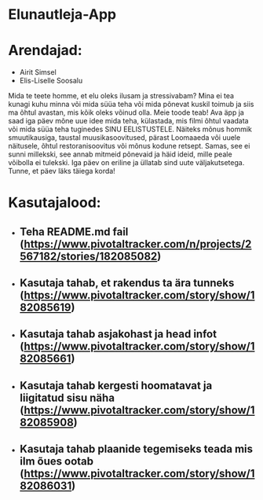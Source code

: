 # Elunautleja-App

# Arendajad:
- Airit Simsel
- Elis-Liselle Soosalu

Mida te teete homme, et elu oleks ilusam ja stressivabam? Mina ei tea kunagi kuhu minna või mida süüa teha või mida põnevat kuskil toimub ja siis ma õhtul avastan, mis kõik oleks võinud olla. Meie toode teab! Ava äpp ja saad iga päev mõne uue idee mida teha, külastada, mis filmi õhtul vaadata või mida süüa teha tuginedes SINU EELISTUSTELE. Näiteks mõnus hommik smuutikausiga, taustal muusikasoovitused, pärast Loomaaeda või uuele näitusele, õhtul restoranisoovitus või mõnus kodune retsept. Samas, see ei sunni millekski, see annab mitmeid põnevaid ja häid ideid, mille peale võibolla ei tulekski. Iga päev on eriline ja üllatab sind uute väljakutsetega. Tunne, et päev läks täiega korda!

# Kasutajalood:
- ## Teha README.md fail (https://www.pivotaltracker.com/n/projects/2567182/stories/182085082)
- ## Kasutaja tahab, et rakendus ta ära tunneks (https://www.pivotaltracker.com/story/show/182085619)
- ## Kasutaja tahab asjakohast ja head infot (https://www.pivotaltracker.com/story/show/182085661)
- ## Kasutaja tahab kergesti hoomatavat ja liigitatud sisu näha (https://www.pivotaltracker.com/story/show/182085908)
- ## Kasutaja tahab plaanide tegemiseks teada mis ilm õues ootab (https://www.pivotaltracker.com/story/show/182086031)